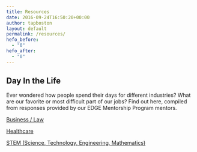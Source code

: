 ```yaml
---
title: Resources
date: 2016-09-24T16:50:20+00:00
author: tapboston
layout: default
permalink: /resources/
hefo_before:
  - "0"
hefo_after:
  - "0"
---
```

## Day In the Life

Ever wondered how people spend their days for different industries? What are our favorite or most difficult part of our jobs? Find out here, compiled from responses provided by our EDGE Mentorship Program mentors.

<div>
  <p>
    <a href="/resources/a-day-in-the-life-business-law">Business / Law</a>
  </p>
  
  <p>
    <a href="/resources/a-day-in-the-life-business-law">Healthcare</a>
  </p>
  
  <p>
    <a href="/resources/a-day-in-the-life-stem">STEM (Science, Technology, Engineering, Mathematics)</a>
  </p>
</div>